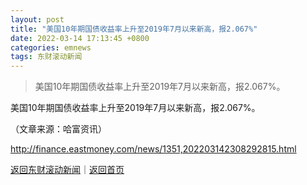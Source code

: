 ```yaml
---
layout: post
title: "美国10年期国债收益率上升至2019年7月以来新高，报2.067%"
date: 2022-03-14 17:13:45 +0800
categories: emnews
tags: 东财滚动新闻
---
```

> 美国10年期国债收益率上升至2019年7月以来新高，报2.067%。

<p>美国10年期国债收益率上升至2019年7月以来新高，报2.067%。 </p><p class="em_media">（文章来源：哈富资讯）</p>

<http://finance.eastmoney.com/news/1351,202203142308292815.html>

[返回东财滚动新闻](//finews.withounder.com/emnews/)｜[返回首页](//finews.withounder.com/)